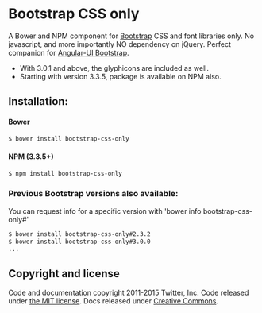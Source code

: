 # Bootstrap CSS only

A Bower and NPM component for [Bootstrap](http://getbootstrap.com/) CSS and font libraries only. No javascript, and more importantly NO dependency on jQuery. Perfect companion for [Angular-UI Bootstrap](https://github.com/angular-ui/bootstrap-bower).

- With 3.0.1 and above, the glyphicons are included as well.
- Starting with version 3.3.5, package is available on NPM also.

## Installation:

#### Bower

```bash
$ bower install bootstrap-css-only
```

#### NPM (3.3.5+)

```bash
$ npm install bootstrap-css-only
```

### Previous Bootstrap versions also available:
You can request info for a specific version with 'bower info bootstrap-css-only#<version>'

```bash
$ bower install bootstrap-css-only#2.3.2
$ bower install bootstrap-css-only#3.0.0
...
```

## Copyright and license

Code and documentation copyright 2011-2015 Twitter, Inc. Code released under [the MIT license](https://github.com/twbs/bootstrap/blob/master/LICENSE). Docs released under [Creative Commons](https://github.com/twbs/bootstrap/blob/master/docs/LICENSE).
